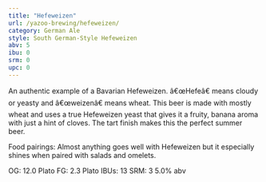 ```yaml
---
title: "Hefeweizen"
url: /yazoo-brewing/hefeweizen/
category: German Ale
style: South German-Style Hefeweizen
abv: 5
ibu: 0
srm: 0
upc: 0
---
```

An authentic example of a Bavarian Hefeweizen. â€œHefeâ€ means cloudy or yeasty and â€œweizenâ€ means wheat. This beer is made with mostly wheat and uses a true Hefeweizen yeast that gives it a fruity, banana aroma with just a hint of cloves. The tart finish makes this the perfect summer beer.

Food pairings: Almost anything goes well with Hefeweizen but it especially shines when paired with salads and omelets.

OG: 12.0 Plato
FG: 2.3 Plato
IBUs: 13
SRM: 3
5.0% abv
